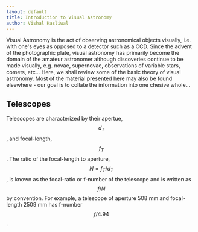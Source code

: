 ```yaml
---
layout: default
title: Introduction to Visual Astronomy 
author: Vishal Kasliwal
---
```


Visual Astronomy is the act of observing astronomical objects visually, i.e. with one's eyes as opposed to a detector such as a CCD. Since the advent
of the photographic plate, visual astronomy has primarily become the domain of the amateur astronomer although discoveries continue to be made visually, e.g. 
novae, supernovae, observations of variable stars, comets, etc... Here, we shall review some of the basic theory of visual astronomy. Most of the material
presented here may also be found elsewhere - our goal is to collate the information into one chesive whole...

## Telescopes
Telescopes are characterized by their apertue, $$d_{T}$$, and focal-length, $$f_{T}$$. The ratio of the focal-length to aperture, $$N = f_{T}/d_{T}$$, is 
known as the focal-ratio or f-number of the telescope and is written as $$f/N$$ by convention. For example, a telescope of aperture 508 mm and
focal-length 2509 mm has f-number $$f/4.94$$.
